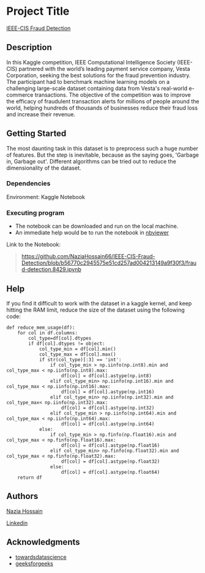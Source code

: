# Project Title

[IEEE-CIS Fraud Detection](https://www.kaggle.com/c/ieee-fraud-detection/overview)

## Description

In this Kaggle competition, IEEE Computational Intelligence Society (IEEE-CIS) partnered with the world’s leading payment service company, Vesta Corporation, seeking the best solutions for the fraud prevention industry. The participant had to benchmark machine learning models on a challenging large-scale dataset containing data from Vesta's real-world e-commerce transactions. The objective of the competition was to improve the efficacy of fraudulent transaction alerts for millions of people around the world, helping hundreds of thousands of businesses reduce their fraud loss and increase their revenue.
## Getting Started

The most daunting task in this dataset is to preprocess such a huge number of features. But the step is inevitable, because as the saying goes, 'Garbage in, Garbage out'. Different algorithms can be tried out to reduce the dimensionality of the dataset. 

### Dependencies

Environment: Kaggle Notebook

### Executing program

* The notebook can be downloaded and run on the local machine.
* An immediate help would be to run the notebook in  [nbviewer](https://nbviewer.jupyter.org/)

Link to the Notebook:
>https://github.com/NaziaHossain66/IEEE-CIS-Fraud-Detection/blob/b56770c2945575e51cd257ad004213149a9f30f3/fraud-detection.8429.ipynb


## Help

If you find it difficult to work with the dataset in  a kaggle kernel, and keep hitting the RAM limit, reduce the size of the dataset using the following code:

```python:
def reduce_mem_usage(df):
    for col in df.columns:
        col_type=df[col].dtypes
        if df[col].dtypes != object:
            col_type_min = df[col].min()
            col_type_max = df[col].max()
            if str(col_type)[:3] == 'int':
                if col_type_min > np.iinfo(np.int8).min and col_type_max < np.iinfo(np.int8).max:
                    df[col] = df[col].astype(np.int8)
                elif col_type_min> np.iinfo(np.int16).min and col_type_max < np.iinfo(np.int16).max:
                    df[col] = df[col].astype(np.int16)
                elif col_type_min> np.iinfo(np.int32).min and col_type_max< np.iinfo(np.int32).max:
                    df[col] = df[col].astype(np.int32)
                elif col_type_min > np.iinfo(np.int64).min and col_type_max < np.iinfo(np.int64).max:
                    df[col] = df[col].astype(np.int64)
            else:
                if col_type_min > np.finfo(np.float16).min and col_type_max < np.finfo(np.float16).max:
                    df[col] = df[col].astype(np.float16)
                elif col_type_min> np.finfo(np.float32).min and col_type_max < np.finfo(np.float32).max:
                    df[col] = df[col].astype(np.float32)
                else:
                    df[col] = df[col].astype(np.float64)
    return df
  ```
    

## Authors

[Nazia Hossain](https://naziahossain66.github.io/Resume/)

[Linkedin](https://www.linkedin.com/in/nazia-hossain66/)

## Acknowledgments
* [towardsdatascience](https://towardsdatascience.com/)
* [geeksforgeeks](https://www.geeksforgeeks.org/)




